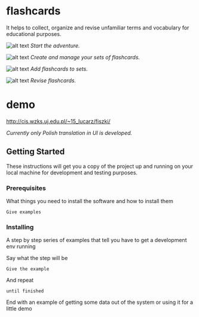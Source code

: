 # flashcards

It helps to collect, organize and revise unfamiliar terms and vocabulary for educational purposes. 

![alt text](http://cis.wzks.uj.edu.pl/~15_lucarz/img/fiszki1.png)
_Start the adventure._

![alt text](http://cis.wzks.uj.edu.pl/~15_lucarz/img/fiszki2.png)
_Create and manage your sets of flashcards._

![alt text](http://cis.wzks.uj.edu.pl/~15_lucarz/img/fiszki3.png)
_Add flashcards to sets._ 

![alt text](http://cis.wzks.uj.edu.pl/~15_lucarz/img/fiszki4.png)
_Revise flashcards._ 

# demo

http://cis.wzks.uj.edu.pl/~15_lucarz/fiszki/

_Currently only Polish translation in UI is developed._

## Getting Started

These instructions will get you a copy of the project up and running on your local machine for development and testing purposes. 

### Prerequisites

What things you need to install the software and how to install them

```
Give examples
```

### Installing

A step by step series of examples that tell you have to get a development env running

Say what the step will be

```
Give the example
```

And repeat

```
until finished
```

End with an example of getting some data out of the system or using it for a little demo
